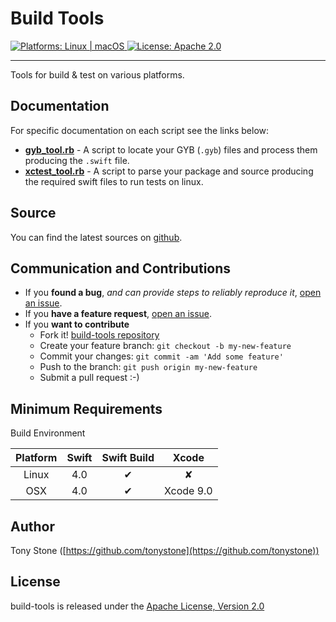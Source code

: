 # Build Tools 

<a href="https://github.com/tonystone/build-tools/" target="_blank">
   <img src="https://img.shields.io/badge/platforms-Linux%20%7C%20macOS-lightgray.svg?style=flat" alt="Platforms: Linux | macOS" />
</a>
<a href="https://github.com/tonystone/build-tools/" target="_blank">
   <img src="https://img.shields.io/badge/License-Apache%202.0-lightgray.svg?style=flat" alt="License: Apache 2.0" />
</a>

---

Tools for build &amp; test on various platforms.

## Documentation

For specific documentation on each script see the links below:
- [**gyb_tool.rb**](documentation/gyb_tool.md) - A script to locate your GYB (`.gyb`) files and process them producing the `.swift` file.
- [**xctest_tool.rb**](documentation/xctest_tool.md) - A script to parse your package and source producing the required swift files to run tests on linux.

## Source

You can find the latest sources on [github](https://github.com/tonystone/build-tools).

## Communication and Contributions

- If you **found a bug**, _and can provide steps to reliably reproduce it_, [open an issue](https://github.com/tonystone/build-tools/issues).
- If you **have a feature request**, [open an issue](https://github.com/tonystone/build-tools/issues).
- If you **want to contribute**
   - Fork it! [build-tools repository](https://github.com/tonystone/build-tools)
   - Create your feature branch: `git checkout -b my-new-feature`
   - Commit your changes: `git commit -am 'Add some feature'`
   - Push to the branch: `git push origin my-new-feature`
   - Submit a pull request :-)

## Minimum Requirements

Build Environment

| Platform | Swift | Swift Build | Xcode |
|:--------:|:-----:|:----------:|:------:|
| Linux    | 4.0 | &#x2714; | &#x2718; |
| OSX      | 4.0 | &#x2714; | Xcode 9.0 |


## Author

Tony Stone ([https://github.com/tonystone](https://github.com/tonystone))

## License

build-tools is released under the [Apache License, Version 2.0](http://www.apache.org/licenses/LICENSE-2.0.html)
